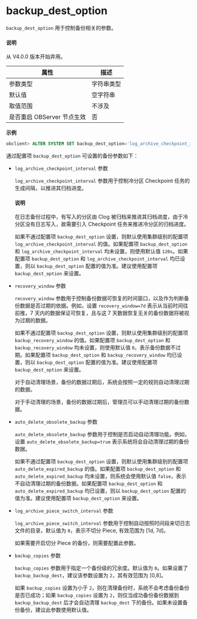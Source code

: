 # backup_dest_option

`backup_dest_option` 用于控制备份相关的参数。


<main id="notice" type='explain'>
  <h4>说明</h4>
  <p>从 V4.0.0 版本开始弃用。</p>
</main>




|        属性        |  描述   |
|------------------|-------|
| 参数类型             | 字符串类型 |
| 默认值              | 空字符串  |
| 取值范围             | 不涉及   |
| 是否重启 OBServer 节点生效 | 否     |


**示例**

```sql
obclient> ALTER SYSTEM SET backup_dest_option='log_archive_checkpoint_interval=2m&log_archive_piece_switch_interval=1d&backup_copies=0';
```

通过配置项 `backup_dest_option` 可设置的备份参数如下：

* `log_archive_checkpoint_interval` 参数

   `log_archive_checkpoint_interval` 参数用于控制冷分区 Checkpoint 任务的生成间隔，以推进其归档进度。

  <main id="notice" type='explain'>
   <h4>说明</h4>
   <p>在日志备份过程中，有写入的分区由 Clog 被归档来推进其归档进度，由于冷分区没有日志写入，故需要引入 Checkpoint 任务来推进冷分区的归档进度。</p>
  </main>

   如果不通过配置项 `backup_dest_option` 设置，则默认使用集群级别的配置项 `log_archive_checkpoint_interval` 的值。如果配置项 `backup_dest_option` 和 `log_archive_checkpoint_interval` 均未设置，则使用默认值 `120s`。如果配置项 `backup_dest_option` 和 `log_archive_checkpoint_interval` 均已设置，则以 `backup_dest_option` 配置的值为准。建议使用配置项 `backup_dest_option` 来设置。

* `recovery_window` 参数

    `recovery_window` 参数用于控制备份数据可恢复的时间窗口，以及作为判断备份数据是否过期的依据。例如，设置 `recovery_window=7d` 表示从当前时间往前推，7 天内的数据保证可恢复，且与这 7 天数据恢复无关的备份数据将被视为过期的数据。

    如果不通过配置项 `backup_dest_option` 设置，则默认使用集群级别的配置项 `backup_recovery_window` 的值。如果配置项 `backup_dest_option` 和 `backup_recovery_window` 均未设置，则使用默认值 `0`，表示备份数据不过期。如果配置项 `backup_dest_option` 和 `backup_recovery_window` 均已设置，则以 `backup_dest_option` 配置的值为准。建议使用配置项 `backup_dest_option` 来设置。

    对于自动清理场景，备份的数据过期后，系统会按照一定的规则自动清理过期的数据。

    对于手动清理的场景，备份的数据过期后，管理员可以手动清理过期的备份数据。

* `auto_delete_obsolete_backup` 参数

    `auto_delete_obsolete_backup` 参数用于控制是否启动自动清理功能。例如，设置 `auto_delete_obsolete_backup=true` 表示系统将会自动清理过期的备份数据。

    如果不通过配置项 `backup_dest_option` 设置，则默认使用集群级别的配置项 `auto_delete_expired_backup` 的值。如果配置项 `backup_dest_option` 和 `auto_delete_expired_backup` 均未设置，则系统会使用默认值 `false`，表示不自动清理过期的备份数据。如果配置项 `backup_dest_option` 和 `auto_delete_expired_backup` 均已设置，则以 `backup_dest_option` 配置的值为准。建议使用配置项 `backup_dest_option` 来设置。

* `log_archive_piece_switch_interval` 参数

    `log_archive_piece_switch_interval` 参数用于控制自动按照时间段来切日志文件的目录，默认值为 `0`，表示不切分 Piece, 有效范围为 \[1d, 7d]。

    如果需要开启切分 Piece 的备份，则需要配置此参数。

* `backup_copies` 参数

    `backup_copies` 参数用于指定一个备份级的冗余度。默认值为 `0`。如果设置了 `backup_backup_dest`，建议该参数设置为 `2`，其有效范围为 \[0,8]。

    如果 `backup_copies` 设置为小于 `2`，则在清理备份时，系统不会考虑备份备份是否已成功；如果 `backup_copies` 设置为 `2`，则仅当成功备份备份数据到 `backup_backup_dest` 后才会自动清理 `backup_dest` 下的备份。如果未设置备份备份，建议此参数使用默认值。
